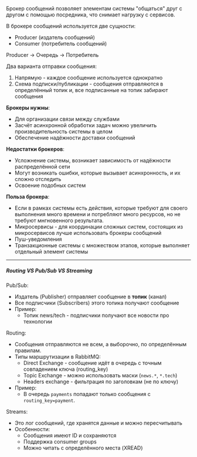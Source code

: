 Брокер сообщений позволяет элементам системы "общаться" друг с другом с помощью посредника, что снимает нагрузку с сервисов.

В брокере сообщений используется две сущности:
- Producer (издатель сообщений)
- Consumer (потребитель сообщений)

Producer → Очередь → Потребитель

Два варианта отправки сообщения:
1. Напрямую - каждое сообщение используется однократно
2. Схема подписки/публикации - сообщения отправляются в определённый топик и, все подписанные на топик забирают сообщения

**Брокеры нужны**:
- Для организации связи между службами
- Засчёт асинхронной обработки задач можно увеличить производительность системы в целом
- Обеспечение надёжности доставки сообщений

**Недостатки брокеров**:
- Усложнение системы, возникает зависимость от надёжности распределённой сети
- Могут возникать ошибки, которые вызывает асинхронность, и их сложно отследить
- Освоение подобных систем

**Польза брокера**:
- Если в рамках системы есть действия, которые требуют для своего выполнения много времени и потребляют много ресурсов, но не требуют мнгновенного результата.
- Микросервисы - для координации сложных систем, состоящих из микросервисов лучше использовать брокеры сообщений
- Пуш-уведомления
- Транзакционные системы с множеством этапов, которые выполняет отдельный элемент системы

----
##### Routing VS Pub/Sub VS Streaming

Pub/Sub:
- Издатель (Publisher) отправляет сообщение в **топик** (канал)
- Все подписчики (Subscribers) этого топика получают сообщение
- Пример:
	- Топик news/tech - подписчики получают все новости про технологии

Routing:
- Сообщения отправляются не всем, а выборочно, по определённым правилам.
- Типы маршрутизации в RabbitMQ:
	- Direct Exchange - сообщение идёт в очередь с точным совпадением ключа (routing_key)
	- Topic Exchange - можно использовать маски (`news.*`, `*.tech`)
	- Headers exchange - фильтрация по заголовкам (не по ключу)
- Пример:
	- В очередь `payments` попадают только сообщения с `routing_key=payment`.

Streams:
- Это лог сообщений, где хранятся данные и можно пересчитывать
- Особенности:
	- Сообщения имеют ID и сохраняются
	- Поддержка consumer groups
	- Можно читать с определённого места (XREAD)